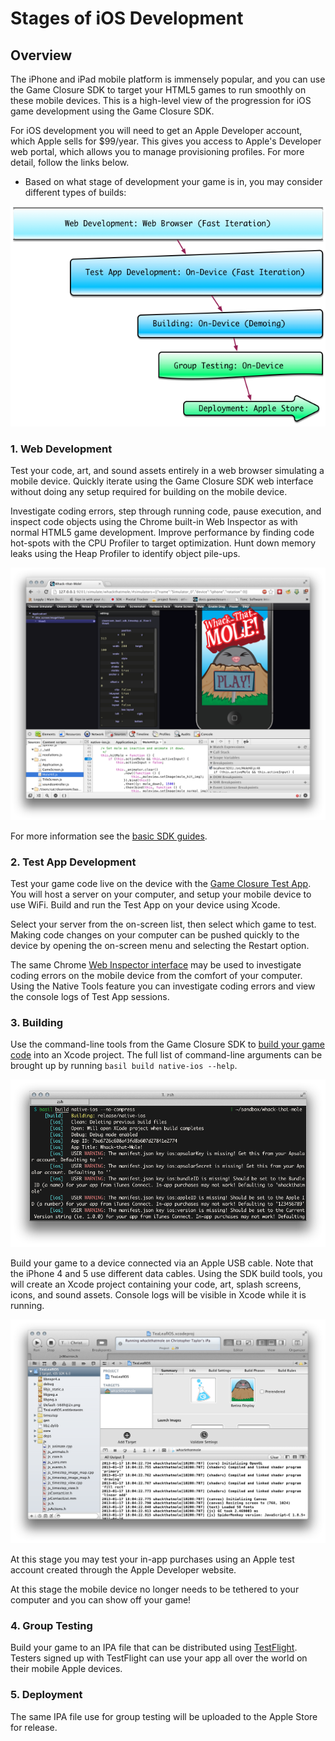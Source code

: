 # Stages of iOS Development

## Overview

The iPhone and iPad mobile platform is immensely popular, and you can use the Game Closure SDK to target your HTML5 games to run smoothly on these mobile devices.  This is a high-level view of the progression for iOS game development using the Game Closure SDK.

For iOS development you will need to get an Apple Developer account, which Apple sells for $99/year.  This gives you access to Apple's Developer web portal, which allows you to manage provisioning profiles.  For more detail, follow the links below.

* Based on what stage of development your game is in, you may consider different types of builds:

<img src="./assets/ios/stages.png"></img>

### 1. Web Development

Test your code, art, and sound assets entirely in a web browser simulating a mobile device.  Quickly iterate using the Game Closure SDK web interface without doing any setup required for building on the mobile device.

Investigate coding errors, step through running code, pause execution, and inspect code objects using the Chrome built-in Web Inspector as with normal HTML5 game development.  Improve performance by finding code hot-spots with the CPU Profiler to target optimization.  Hunt down memory leaks using the Heap Profiler to identify object pile-ups.

<img src="./assets/web-dev.png"></img>

For more information see the [basic SDK guides](../guide/quick-start.html).

### 2. Test App Development

Test your game code live on the device with the [Game Closure Test App](./test_app.html).  You will host a server on your computer, and setup your mobile device to use WiFi.  Build and run the Test App on your device using Xcode.

Select your server from the on-screen list, then select which game to test.  Making code changes on your computer can be pushed quickly to the device by opening the on-screen menu and selecting the Restart option.

The same Chrome [Web Inspector interface](./ios-remote-debug.html) may be used to investigate coding errors on the mobile device from the comfort of your computer.  Using the Native Tools feature you can investigate coding errors and view the console logs of Test App sessions.

### 3. Building

Use the command-line tools from the Game Closure SDK to [build your game code](./ios-build.html) into an Xcode project.  The full list of command-line arguments can be brought up by running `basil build native-ios --help`.

<img src="./assets/ios/ios-build-console.png"></img>

Build your game to a device connected via an Apple USB cable.  Note that the iPhone 4 and 5 use different data cables.  Using the SDK build tools, you will create an Xcode project containing your code, art, splash screens, icons, and sound assets.  Console logs will be visible in Xcode while it is running.

<img src="./assets/ios/ios-build-Xcode.png"></img>

At this stage you may test your in-app purchases using an Apple test account created through the Apple Developer website.

At this stage the mobile device no longer needs to be tethered to your computer and you can show off your game!

### 4. Group Testing

Build your game to an IPA file that can be distributed using [TestFlight](http://testflightapp.com).  Testers signed up with TestFlight can use your app all over the world on their mobile Apple devices.

### 5. Deployment

The same IPA file use for group testing will be uploaded to the Apple Store for release.